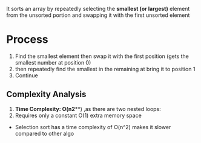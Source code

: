 It sorts an array by repeatedly selecting the ****smallest (or largest)**** element from the unsorted portion and swapping it with the first unsorted element

# Process
1. Find the smallest element then swap it with the first position (gets the smallest number at position 0)
2. then repeatedly find the smallest in the remaining at bring it to position 1 
3. Continue

## Complexity Analysis
1. **Time Complexity: O(n********2********) ,as there are two nested loops:
2. Requires only a constant O(1) extra memory space
- Selection sort has a time complexity of O(n^2) makes it slower compared to other algo
 
